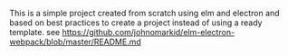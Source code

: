 This is a simple project created from scratch using elm and electron and based on best practices to create a project instead of using a ready template. 
see https://github.com/johnomarkid/elm-electron-webpack/blob/master/README.md
